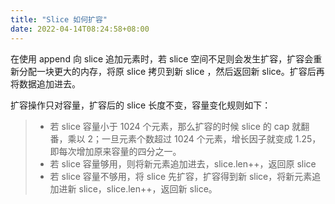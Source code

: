 ```yaml
---
title: "Slice 如何扩容"
date: 2022-04-14T08:24:58+08:00
---
```


在使用 append 向 slice 追加元素时，若 slice 空间不足则会发生扩容，扩容会重新分配一块更大的内存，将原 slice 拷贝到新 slice ，然后返回新 slice。扩容后再将数据追加进去。

扩容操作只对容量，扩容后的 slice 长度不变，容量变化规则如下：

>* 若 slice 容量小于 1024 个元素，那么扩容的时候 slice 的 cap 就翻番，乘以 2；一旦元素个数超过 1024 个元素，增长因子就变成 1.25，即每次增加原来容量的四分之一。
>* 若 slice 容量够用，则将新元素追加进去，slice.len++，返回原 slice
>* 若 slice 容量不够用，将 slice 先扩容，扩容得到新 slice，将新元素追加进新 slice，slice.len++，返回新 slice。